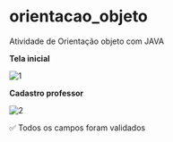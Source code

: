# orientacao_objeto
Atividade de Orientação objeto com JAVA

**Tela inicial**

![1](https://user-images.githubusercontent.com/96263490/166590349-887314ee-2165-46de-94de-8b9fa05dd9fe.PNG)

**Cadastro professor**

![2](https://user-images.githubusercontent.com/96263490/166590365-0e7baf1e-1bd0-459e-b9ee-22d71813c847.PNG)

✅ Todos os campos foram validados

